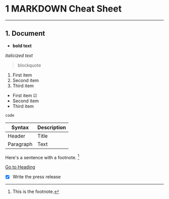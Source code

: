 # 1 **MARKDOWN** Cheat Sheet
***********

<h2 id="heading"> 1. Document </h2>


  * **bold text**

*italicized text*
  
> blockquote

1. First item
2. Second item
3. Third item

- First item &#9745;
- Second item
- Third item

`code`

| Syntax | Description |
| ----------- | ----------- |
| Header | Title |
| Paragraph | Text |

Here's a sentence with a footnote. [^1]

[^1]: This is the footnote.

[Go to Heading](#heading)

- [x] Write the press release
